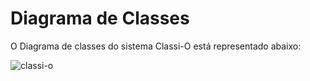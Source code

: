 # Diagrama de Classes

O Diagrama de classes do sistema Classi-O está representado abaixo:

![classi-o](https://user-images.githubusercontent.com/19656573/31921020-91bb72e4-b84b-11e7-90a5-78d91e6d1eb5.jpg)

